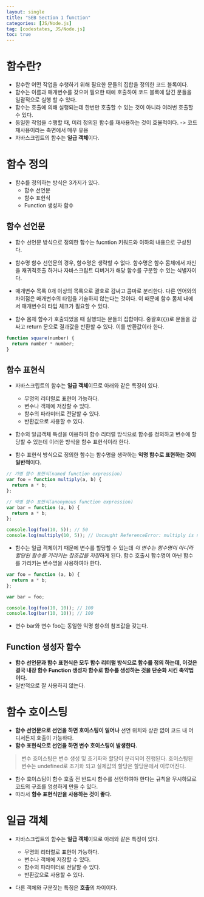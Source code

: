 ```yaml
---
layout: single
title: "SEB Section 1 function"
categories: [JS/Node.js]
tag: [codestates, JS/Node.js]
toc: true
---
```


# 함수란?

- 함수란 어떤 작업을 수행하기 위해 필요한 문들의 집합을 정의한 코드 블록이다.
- 함수는 이름과 매개변수를 갖으며 필요한 때에 호출하여 코드 블록에 담긴 문들을 일괄적으로 실행 할 수 있다.
- 함수는 호출에 의해 실행되는데 한번만 호출할 수 있는 것이 아니라 여러번 호출할 수 있다.
- 동일한 작업을 수행할 때, 미리 정의된 함수를 재사용하는 것이 효율적이다.
  -> 코드 재사용이라는 측면에서 매우 유용
- 자바스크립트의 함수는 **일급 객체**이다.

# 함수 정의

- 함수를 정의하는 방식은 3가지가 있다.
  - 함수 선언문
  - 함수 표현식
  - Function 생성자 함수

## 함수 선언문

- 함수 선언문 방식으로 정의한 함수는 fucntion 키워드와 이하의 내용으로 구성된다.

- 함수명
  함수 선언문의 경우, 함수명은 생략할 수 없다. 함수명은 함수 몸체에서 자신을 재귀적호출 하거나 자바스크립트 디버거가 해당 함수를 구분할 수 있는 식별자이다.
- 매개변수 목록
  0개 이상의 목록으로 괄호로 감싸고 콤마로 분리한다. 다른 언어와의 차이점은 매개변수의 타입을 기술하지 않는다는 것이다. 이 때문에 함수 몸체 내에서 매개변수의 타입 체크가 필요할 수 있다.
- 함수 몸체
  함수가 호출되었을 때 실행되는 문들의 집합이다. 중괄호({})로 문들을 감싸고 return 문으로 결과값을 반환할 수 있다. 이를 반환값이라 한다.

```js
function square(number) {
  return number * number;
}
```

## 함수 표현식

- 자바스크립트의 함수는 **일급 객체**이므로 아래와 같은 특징이 있다.

  - 무명의 리터럴로 표현이 가능하다.
  - 변수나 객체에 저장할 수 있다.
  - 함수의 파라미터로 전달할 수 있다.
  - 반환값으로 사용할 수 있다.

- 함수의 일급객체 특성을 이용하여 함수 리터럴 방식으로 함수를 정의하고 변수에 할당할 수 있는데 이러한 방식을 함수 표현식이라 한다.
- 함수 표현식 방식으로 정의한 함수는 함수명을 생략하는 **익명 함수로 표현하는 것이 일반적**이다.

```js
// 기명 함수 표현식(named function expression)
var foo = function multiply(a, b) {
  return a * b;
};

// 익명 함수 표현식(anonymous function expression)
var bar = function (a, b) {
  return a * b;
};

console.log(foo(10, 5)); // 50
console.log(multiply(10, 5)); // Uncaught ReferenceError: multiply is not defined
```

- 함수는 일급 객체이기 때문에 변수를 할당할 수 있는데 *이 변수는 함수명이 아니라 할당된 함수를 가리키는 참조값을 저장*하게 된다.
  함수 호출시 함수명이 아닌 함수를 가리키는 변수명을 사용하여야 한다.

```js
var foo = function (a, b) {
  return a * b;
};

var bar = foo;

console.log(foo(10, 10)); // 100
console.log(bar(10, 10)); // 100
```

- 변수 bar와 변수 foo는 동일한 익명 함수의 참조값을 갖는다.

## Function 생성자 함수

- **함수 선언문과 함수 표현식은 모두 함수 리터럴 방식으로 함수를 정의 하는데, 이것은 결국 내장 함수 Function 생성자 함수로 함수를 생성하는 것을 단순화 시킨 축약법이다.**
- 일반적으로 잘 사용하지 않는다.

# 함수 호이스팅

- **함수 선언문으로 선언을 하면 호이스팅이 일어나** 선언 위치와 상관 없이 코드 내 어디서든지 호출이 가능하다.
- **함수 표현식으로 선언을 하면 변수 호이스팅이 발생한다.**

> 변수 호이스팅은 변수 생성 및 초기화와 할당이 분리되어 진행된다. 호이스팅된 변수는 undefined로 초기화 되고 실제값의 할당은 할당문에서 이루어진다.

- 함수 호이스팅이 함수 호출 전 반드시 함수를 선언하여야 한다는 규칙을 무시하므로 코드의 구조를 엉성하게 만들 수 있다.
- 따라서 **함수 표현식만을 사용하는 것이 좋다.**

# 일급 객체

- 자바스크립트의 함수는 **일급 객체**이므로 아래와 같은 특징이 있다.

  - 무명의 리터럴로 표현이 가능하다.
  - 변수나 객체에 저장할 수 있다.
  - 함수의 파라미터로 전달할 수 있다.
  - 반환값으로 사용할 수 있다.

- 다른 객체와 구분짓는 특징은 **호출**의 차이이다.

<!-- # 매개변수

-  -->
